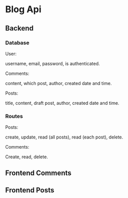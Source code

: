# Blog Api

## Backend

### Database

User:

username, email, password, is authenticated.

Comments:

content, which post, author, created date and time.

Posts:

title, content, draft post, author, created date and time.

### Routes

Posts:

create, update, read (all posts), read (each post), delete.

Comments:

Create, read, delete.

## Frontend Comments

## Frontend Posts
